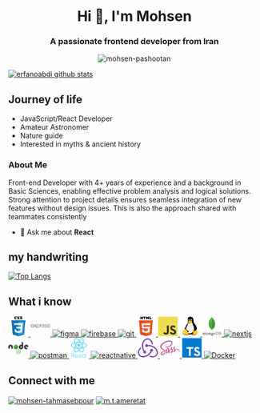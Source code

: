 <h1 align="center">Hi 👋, I'm Mohsen</h1>
<h3 align="center">A passionate frontend developer from Iran</h3>
<p align="center"> <img src="https://komarev.com/ghpvc/?username=mohsen-pashootan&label=Profile%20views&color=0e75b6&style=flat" alt="mohsen-pashootan" /> </p>


[![erfanoabdi github stats](https://github-readme-stats.vercel.app/api?username=mohsen-pashootan&show_icons=true&include_all_commits=true&theme=tokyonight)](https://github.com/mohsen-pashootan)




## Journey of life

- JavaScript/React Developer 
- Amateur Astronomer
- Nature guide
-  Interested in myths & ancient history

### About Me

Front-end Developer with 4+ years of experience and a background in Basic Sciences, enabling effective problem analysis and logical solutions. Strong attention to project details ensures seamless integration of new features without design issues. This is also the approach shared with teammates consistently

- 💬 Ask me about **React**


## my handwriting
[![Top Langs](https://github-readme-stats.vercel.app/api/top-langs/?username=mohsen-pashootan&layout=compact&langs_count=10&theme=tokyonight)](https://github.com/mohsen-pashootan)


## What i know
<p align="left"> <a href="https://www.w3schools.com/css/" target="_blank" rel="noreferrer"> <img src="https://raw.githubusercontent.com/devicons/devicon/master/icons/css3/css3-original-wordmark.svg" alt="css3" width="40" height="40"/> </a> <a href="https://expressjs.com" target="_blank" rel="noreferrer"> <img src="https://raw.githubusercontent.com/devicons/devicon/master/icons/express/express-original-wordmark.svg" alt="express" width="40" height="40"/> </a> <a href="https://www.figma.com/" target="_blank" rel="noreferrer"> <img src="https://www.vectorlogo.zone/logos/figma/figma-icon.svg" alt="figma" width="40" height="40"/> </a> <a href="https://firebase.google.com/" target="_blank" rel="noreferrer"> <img src="https://www.vectorlogo.zone/logos/firebase/firebase-icon.svg" alt="firebase" width="40" height="40"/> </a> <a href="https://git-scm.com/" target="_blank" rel="noreferrer"> <img src="https://www.vectorlogo.zone/logos/git-scm/git-scm-icon.svg" alt="git" width="40" height="40"/> </a> <a href="https://www.w3.org/html/" target="_blank" rel="noreferrer"> <img src="https://raw.githubusercontent.com/devicons/devicon/master/icons/html5/html5-original-wordmark.svg" alt="html5" width="40" height="40"/> </a> <a href="https://developer.mozilla.org/en-US/docs/Web/JavaScript" target="_blank" rel="noreferrer"> <img src="https://raw.githubusercontent.com/devicons/devicon/master/icons/javascript/javascript-original.svg" alt="javascript" width="40" height="40"/> </a> <a href="https://www.linux.org/" target="_blank" rel="noreferrer"> <img src="https://raw.githubusercontent.com/devicons/devicon/master/icons/linux/linux-original.svg" alt="linux" width="40" height="40"/> </a> <a href="https://www.mongodb.com/" target="_blank" rel="noreferrer"> <img src="https://raw.githubusercontent.com/devicons/devicon/master/icons/mongodb/mongodb-original-wordmark.svg" alt="mongodb" width="40" height="40"/> </a> <a href="https://nextjs.org/" target="_blank" rel="noreferrer"> <img src="https://cdn.worldvectorlogo.com/logos/nextjs-2.svg" alt="nextjs" width="40" height="40"/> </a> <a href="https://nodejs.org" target="_blank" rel="noreferrer"> <img src="https://raw.githubusercontent.com/devicons/devicon/master/icons/nodejs/nodejs-original-wordmark.svg" alt="nodejs" width="40" height="40"/> </a> <a href="https://postman.com" target="_blank" rel="noreferrer"> <img src="https://www.vectorlogo.zone/logos/getpostman/getpostman-icon.svg" alt="postman" width="40" height="40"/> </a> <a href="https://reactjs.org/" target="_blank" rel="noreferrer"> <img src="https://raw.githubusercontent.com/devicons/devicon/master/icons/react/react-original-wordmark.svg" alt="react" width="40" height="40"/> </a> <a href="https://reactnative.dev/" target="_blank" rel="noreferrer"> <img src="https://reactnative.dev/img/header_logo.svg" alt="reactnative" width="40" height="40"/> </a> <a href="https://redux.js.org" target="_blank" rel="noreferrer"> <img src="https://raw.githubusercontent.com/devicons/devicon/master/icons/redux/redux-original.svg" alt="redux" width="40" height="40"/> </a> <a href="https://sass-lang.com" target="_blank" rel="noreferrer"> <img src="https://raw.githubusercontent.com/devicons/devicon/master/icons/sass/sass-original.svg" alt="sass" width="40" height="40"/> </a> 
  <a href="https://www.typescriptlang.org/" target="_blank" rel="noreferrer"> <img src="https://raw.githubusercontent.com/devicons/devicon/master/icons/typescript/typescript-original.svg" alt="typescript" width="40" height="40"/> </a> 
  <a target="_blank" rel="noopener noreferrer nofollow" href="https://www.docker.com/"><img src="https://www.vectorlogo.zone/logos/docker/docker-icon.svg" alt="Docker" data-canonical-src="https://www.vectorlogo.zone/logos/docker/docker-icon.svg" width="50" height="50"></a> </p>

## Connect with me
<p align="left">
<a href="https://linkedin.com/in/mohsen-tahmasebpour" target="blank"><img align="center" src="https://raw.githubusercontent.com/rahuldkjain/github-profile-readme-generator/master/src/images/icons/Social/linked-in-alt.svg" alt="mohsen-tahmasebpour" height="30" width="40" /></a>
<a href="https://instagram.com/m.t.ameretat" target="blank"><img align="center" src="https://raw.githubusercontent.com/rahuldkjain/github-profile-readme-generator/master/src/images/icons/Social/instagram.svg" alt="m.t.ameretat" height="30" width="40" /></a>
</p>

<!-- <p><img align="center" src="https://github-readme-stats.vercel.app/api/top-langs?username=mohsen-pashootan&show_icons=true&locale=en&layout=compact" alt="mohsen-pashootan" /></p> -->
